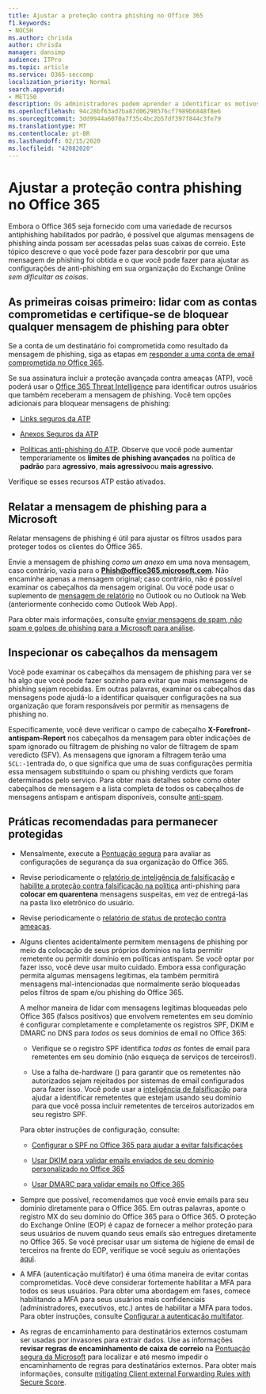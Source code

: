 ```yaml
---
title: Ajustar a proteção contra phishing no Office 365
f1.keywords:
- NOCSH
ms.author: chrisda
author: chrisda
manager: dansimp
audience: ITPro
ms.topic: article
ms.service: O365-seccomp
localization_priority: Normal
search.appverid:
- MET150
description: Os administradores podem aprender a identificar os motivos por que e como as mensagens de phishing foram recebidas e o que fazer para evitar mais mensagens de phishing no futuro.
ms.openlocfilehash: 94c28bf63ad7ba87d06298576cf7989b6848f8e6
ms.sourcegitcommit: 3dd9944a6070a7f35c4bc2b57df397f844c3fe79
ms.translationtype: MT
ms.contentlocale: pt-BR
ms.lasthandoff: 02/15/2020
ms.locfileid: "42082020"
---
```

# <a name="tune-anti-phishing-protection-in-office-365"></a>Ajustar a proteção contra phishing no Office 365

Embora o Office 365 seja fornecido com uma variedade de recursos antiphishing habilitados por padrão, é possível que algumas mensagens de phishing ainda possam ser acessadas pelas suas caixas de correio. Este tópico descreve o que você pode fazer para descobrir por que uma mensagem de phishing foi obtida e o que você pode fazer para ajustar as configurações de anti-phishing em sua organização do Exchange Online _sem dificultar as coisas_.

## <a name="first-things-first-deal-with-any-compromised-accounts-and-make-sure-you-block-any-more-phishing-messages-from-getting-through"></a>As primeiras coisas primeiro: lidar com as contas comprometidas e certifique-se de bloquear qualquer mensagem de phishing para obter

Se a conta de um destinatário foi comprometida como resultado da mensagem de phishing, siga as etapas em [responder a uma conta de email comprometida no Office 365](responding-to-a-compromised-email-account.md).

Se sua assinatura incluir a proteção avançada contra ameaças (ATP), você poderá usar o [Office 365 Threat Intelligence](office-365-ti.md) para identificar outros usuários que também receberam a mensagem de phishing. Você tem opções adicionais para bloquear mensagens de phishing:

- [Links seguros da ATP](set-up-atp-safe-links-policies.md)

- [Anexos Seguros da ATP](set-up-atp-safe-attachments-policies.md)

- [Políticas anti-phishing do ATP](set-up-anti-phishing-policies.md). Observe que você pode aumentar temporariamente os **limites de phishing avançados** na política de **padrão** para **agressivo**, **mais agressivo**ou **mais agressivo**.

Verifique se esses recursos ATP estão ativados.

## <a name="report-the-phishing-message-to-microsoft"></a>Relatar a mensagem de phishing para a Microsoft

Relatar mensagens de phishing é útil para ajustar os filtros usados para proteger todos os clientes do Office 365.

Envie a mensagem de phishing _como um anexo_ em uma nova mensagem, caso contrário, vazia para o **Phish@office365.microsoft.com**. Não encaminhe apenas a mensagem original; caso contrário, não é possível examinar os cabeçalhos da mensagem original. Ou você pode usar o suplemento de [mensagem de relatório](https://docs.microsoft.com/office365/securitycompliance/enable-the-report-message-add-in) no Outlook ou no Outlook na Web (anteriormente conhecido como Outlook Web App).

Para obter mais informações, consulte [enviar mensagens de spam, não spam e golpes de phishing para a Microsoft para análise](submit-spam-non-spam-and-phishing-scam-messages-to-microsoft-for-analysis.md).

## <a name="inspect-the-message-headers"></a>Inspecionar os cabeçalhos da mensagem

Você pode examinar os cabeçalhos da mensagem de phishing para ver se há algo que você pode fazer sozinho para evitar que mais mensagens de phishing sejam recebidas. Em outras palavras, examinar os cabeçalhos das mensagens pode ajudá-lo a identificar quaisquer configurações na sua organização que foram responsáveis por permitir as mensagens de phishing no.

Especificamente, você deve verificar o campo de cabeçalho **X-Forefront-antispam-Report** nos cabeçalhos da mensagem para obter indicações de spam ignorado ou filtragem de phishing no valor de filtragem de spam veredicto (SFV). As mensagens que ignoram a filtragem terão uma `SCL:-1`entrada do, o que significa que uma de suas configurações permitia essa mensagem substituindo o spam ou phishing verdicts que foram determinados pelo serviço. Para obter mais detalhes sobre como obter cabeçalhos de mensagem e a lista completa de todos os cabeçalhos de mensagens antispam e antispam disponíveis, consulte [anti-spam](https://docs.microsoft.com/office365/SecurityCompliance/anti-spam-message-headers).

## <a name="best-practices-to-stay-protected"></a>Práticas recomendadas para permanecer protegidas

- Mensalmente, execute a [Pontuação segura](../mtp/microsoft-secure-score.md) para avaliar as configurações de segurança da sua organização do Office 365.

- Revise periodicamente o [relatório de inteligência de falsificação](learn-about-spoof-intelligence.md) e [habilite a proteção contra falsificação na política](learn-about-spoof-intelligence.md#configuring-the-anti-spoofing-policy) anti-phishing para **colocar em quarentena** mensagens suspeitas, em vez de entregá-las na pasta lixo eletrônico do usuário.

- Revise periodicamente o [relatório de status de proteção contra ameaças](view-reports-for-atp.md#threat-protection-status-report).

- Alguns clientes acidentalmente permitem mensagens de phishing por meio da colocação de seus próprios domínios na lista permitir remetente ou permitir domínio em políticas antispam. Se você optar por fazer isso, você deve usar muito cuidado. Embora essa configuração permita algumas mensagens legítimas, ela também permitirá mensagens mal-intencionadas que normalmente serão bloqueadas pelos filtros de spam e/ou phishing do Office 365.

  A melhor maneira de lidar com mensagens legítimas bloqueadas pelo Office 365 (falsos positivos) que envolvem remetentes em seu domínio é configurar completamente e completamente os registros SPF, DKIM e DMARC no DNS para _todos os_ seus domínios de email no Office 365:

  - Verifique se o registro SPF identifica _todas as_ fontes de email para remetentes em seu domínio (não esqueça de serviços de terceiros!).

  - Use a falha de\-hardware () para garantir que os remetentes não autorizados sejam rejeitados por sistemas de email configurados para fazer isso. Você pode usar a [inteligência de falsificação](https://docs.microsoft.com/office365/securitycompliance/learn-about-spoof-intelligence) para ajudar a identificar remetentes que estejam usando seu domínio para que você possa incluir remetentes de terceiros autorizados em seu registro SPF.

  Para obter instruções de configuração, consulte:
  
  - [Configurar o SPF no Office 365 para ajudar a evitar falsificações](set-up-spf-in-office-365-to-help-prevent-spoofing.md)

  - [Usar DKIM para validar emails enviados de seu domínio personalizado no Office 365](use-dkim-to-validate-outbound-email.md)

  - [Usar DMARC para validar emails no Office 365](use-dmarc-to-validate-email.md)

- Sempre que possível, recomendamos que você envie emails para seu domínio diretamente para o Office 365. Em outras palavras, aponte o registro MX do seu domínio do Office 365 para o Office 365. O proteção do Exchange Online (EOP) é capaz de fornecer a melhor proteção para seus usuários de nuvem quando seus emails são entregues diretamente no Office 365. Se você precisar usar um sistema de higiene de email de terceiros na frente do EOP, verifique se você seguiu as orientações [aqui](https://docs.microsoft.com/exchange/mail-flow-best-practices/manage-mail-flow-using-third-party-cloud).

- A MFA (autenticação multifator) é uma ótima maneira de evitar contas comprometidas. Você deve considerar fortemente habilitar a MFA para todos os seus usuários. Para obter uma abordagem em fases, comece habilitando a MFA para seus usuários mais confidenciais (administradores, executivos, etc.) antes de habilitar a MFA para todos. Para obter instruções, consulte [Configurar a autenticação multifator](https://docs.microsoft.com/office365/admin/security-and-compliance/set-up-multi-factor-authentication).

- As regras de encaminhamento para destinatários externos costumam ser usadas por invasores para extrair dados. Use as informações **revisar regras de encaminhamento de caixa de correio** na [Pontuação segura da Microsoft](../mtp/microsoft-secure-score.md) para localizar e até mesmo impedir o encaminhamento de regras para destinatários externos. Para obter mais informações, consulte [mitigating Client external Forwarding Rules with Secure Score](https://blogs.technet.microsoft.com/office365security/mitigating-client-external-forwarding-rules-with-secure-score/).
